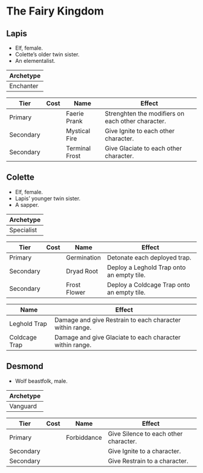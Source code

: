 # The Fairy Kingdom

## Lapis

  - Elf, female.
  - Colette’s older twin sister.
  - An elementalist.

| Archetype |
| --------- |
| Enchanter |

| Tier      | Cost | Name           | Effect                                            |
| --------- | :--: | -------------- | ------------------------------------------------- |
| Primary   |      | Faerie Prank   | Strenghten the modifiers on each other character. |
| Secondary |      | Mystical Fire  | Give Ignite to each other character.              |
| Secondary |      | Terminal Frost | Give Glaciate to each other character.            |

## Colette

  - Elf, female.
  - Lapis’ younger twin sister.
  - A sapper.

| Archetype  |
| ---------- |
| Specialist |

| Tier      | Cost | Name         | Effect                                     |
| --------- | :--: | ------------ | ------------------------------------------ |
| Primary   |      | Germination  | Detonate each deployed trap.               |
| Secondary |      | Dryad Root   | Deploy a Leghold Trap onto an empty tile.  |
| Secondary |      | Frost Flower | Deploy a Coldcage Trap onto an empty tile. |

| Name          | Effect                                                   |
| ------------- | -------------------------------------------------------- |
| Leghold Trap  | Damage and give Restrain to each character within range. |
| Coldcage Trap | Damage and give Glaciate to each character within range. |

## Desmond

  - Wolf beastfolk, male.

| Archetype |
| --------- |
| Vanguard  |

| Tier      | Cost | Name        | Effect                                |
| --------- | :--: | ----------- | ------------------------------------- |
| Primary   |      | Forbiddance | Give Silence to each other character. |
| Secondary |      |             | Give Ignite to a character.           |
| Secondary |      |             | Give Restrain to a character.         |
